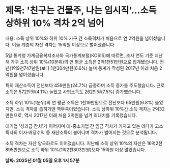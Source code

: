 # **제목: '친구는 건물주, 나는 임시직'…소득 상하위 10% 격차 2억 넘어**

  내용: 소득 상위 10%와 하위 10% 가구 간 소득격차가 처음으로 연 2억원을 넘어섰습니다. 이들 계층의 자산 격차는 15억원 이상으로 벌어졌습니다.

5일 통계청 가계금융복지조사와 국가통계포털(KOSIS)에 따르면, 조사 연도 기준 지난해 가구 소득 상위 10%(10분위)의 연 평균 소득은 2억1천51만원으로 집계됐습니다. 전년(1억9천747만원)보다 1천304만원(6.6%) 늘며 통계가 작성된 2017년 이래 처음 2억원을 넘어섰습니다.

특히 재산소득이 전년보다 459만원(24.7%) 급증하며 소득 증가를 주도했습니다. 근로소득은 572만원(4.1%) 늘었고 사업소득도 262만원(7.5%) 증가했습니다.

소득 하위 10%(1분위)의 연 평균 소득은 1천19만원으로 전년보다 65만원(6.8%) 늘었지만, 소득 격차를 좁히기엔 역부족이었습니다. 소득 상하위 10%간 소득 격차는 2억32만원으로, 역시 2017년 이래 처음 2억원을 넘겨 최대치를 기록했습니다.

대기업 '성과급 잔치'가 이어지며 대-중소기업 간 임금 격차가 커지고 있는 데다가 고소득자의 이자·배당수익 등 재산소득이 불어나며 격차가 벌어지는 것으로 분석됩니다.

소득 격차는 자산 양극화로도 이어졌습니다. 지난해 소득 상위 10%의 자산은 16억2천895만원으로 소득 하위 10%(1억2천803만원)보다 15억원 이상 많았습니다.

  **날짜: 2025년 01월 05일 오후 1시 57분**